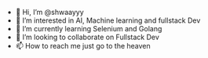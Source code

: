 - 👋 Hi, I’m @shwaayyy
- 👀 I’m interested in AI, Machine learning and fullstack Dev
- 🌱 I’m currently learning Selenium and Golang
- 💞️ I’m looking to collaborate on Fullstack Dev
- 📫 How to reach me just go to the heaven

<!---
shwaayyy/shwaayyy is a ✨ special ✨ repository because its `README.md` (this file) appears on your GitHub profile.
You can click the Preview link to take a look at your changes.
--->
